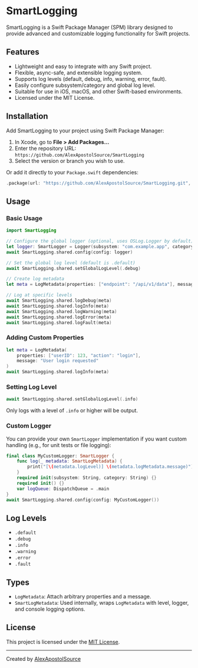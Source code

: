 # SmartLogging

SmartLogging is a Swift Package Manager (SPM) library designed to provide advanced and customizable logging functionality for Swift projects.

## Features

- Lightweight and easy to integrate with any Swift project.
- Flexible, async-safe, and extensible logging system.
- Supports log levels (default, debug, info, warning, error, fault).
- Easily configure subsystem/category and global log level.
- Suitable for use in iOS, macOS, and other Swift-based environments.
- Licensed under the MIT License.

## Installation

Add SmartLogging to your project using Swift Package Manager:

1. In Xcode, go to **File > Add Packages...**
2. Enter the repository URL:  
   `https://github.com/AlexApostolSource/SmartLogging`
3. Select the version or branch you wish to use.

Or add it directly to your `Package.swift` dependencies:

```swift
.package(url: "https://github.com/AlexApostolSource/SmartLogging.git", from: "1.0.0")
```

## Usage

### Basic Usage

```swift
import SmartLogging

// Configure the global logger (optional, uses OSLog.Logger by default)
let logger: SmartLogger = Logger(subsystem: "com.example.app", category: "network")
await SmartLogging.shared.config(config: logger)

// Set the global log level (default is .default)
await SmartLogging.shared.setGlobalLogLevel(.debug)

// Create log metadata
let meta = LogMetadata(properties: ["endpoint": "/api/v1/data"], message: "Fetching remote data")

// Log at specific levels
await SmartLogging.shared.logDebug(meta)
await SmartLogging.shared.logInfo(meta)
await SmartLogging.shared.logWarning(meta)
await SmartLogging.shared.logError(meta)
await SmartLogging.shared.logFault(meta)
```

### Adding Custom Properties

```swift
let meta = LogMetadata(
    properties: ["userID": 123, "action": "login"],
    message: "User login requested"
)
await SmartLogging.shared.logInfo(meta)
```

### Setting Log Level

```swift
await SmartLogging.shared.setGlobalLogLevel(.info)
```

Only logs with a level of `.info` or higher will be output.

### Custom Logger

You can provide your own `SmartLogger` implementation if you want custom handling (e.g., for unit tests or file logging):

```swift
final class MyCustomLogger: SmartLogger {
    func log(_ metadata: SmartLogMetadata) {
        print("[\(metadata.logLevel)] \(metadata.logMetadata.message)")
    }
    required init(subsystem: String, category: String) {}
    required init() {}
    var logQueue: DispatchQueue = .main
}
await SmartLogging.shared.config(config: MyCustomLogger())
```

## Log Levels

- `.default`
- `.debug`
- `.info`
- `.warning`
- `.error`
- `.fault`

## Types

- `LogMetadata`: Attach arbitrary properties and a message.
- `SmartLogMetadata`: Used internally, wraps `LogMetadata` with level, logger, and console logging options.

## License

This project is licensed under the [MIT License](LICENSE).

---
Created by [AlexApostolSource](https://github.com/AlexApostolSource)
